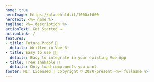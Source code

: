 ```yaml
---
home: true
heroImage: https://placehold.it/1000x1000
heroText: <%= name %>
tagline: <%= description %>
actionText: Get Started →
actionLink: /
features:
- title: Future Proof 🚀
  details: Written in Vue 3
- title: Easy to use 👨‍🔧
  details: Easy to integrate in your existing Vue App
- title: Tree shakable 🌳
  details: Only load components you want
footer: MIT Licensed | Copyright © 2020-present <%= fullname %>
---
```

